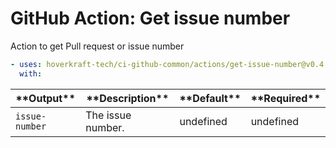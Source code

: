 <!-- start title -->

# GitHub Action: Get issue number

<!-- end title -->
<!-- start description -->

Action to get Pull request or issue number

<!-- end description -->
<!-- start contents -->
<!-- end contents -->
<!-- start usage -->

```yaml
- uses: hoverkraft-tech/ci-github-common/actions/get-issue-number@v0.4.4
  with:
```

<!-- end usage -->
<!-- start inputs -->
<!-- end inputs -->
<!-- start outputs -->

| \***\*Output\*\***        | \***\*Description\*\*** | \***\*Default\*\*** | \***\*Required\*\*** |
| ------------------------- | ----------------------- | ------------------- | -------------------- |
| <code>issue-number</code> | The issue number.       | undefined           | undefined            |

<!-- end outputs -->
<!-- start [.github/ghadocs/examples/] -->
<!-- end [.github/ghadocs/examples/] -->

